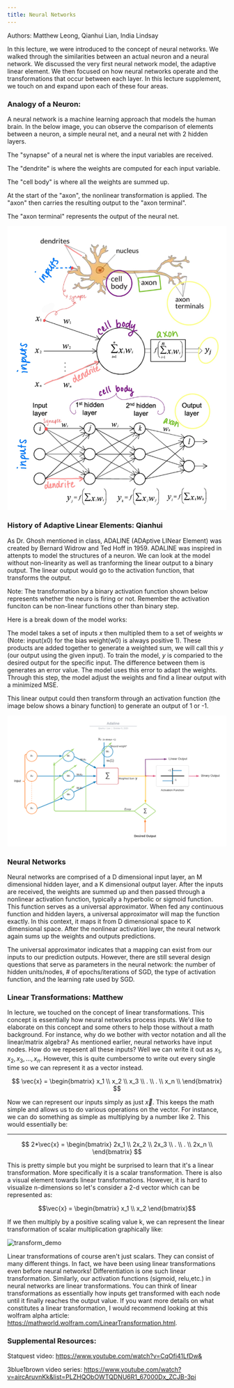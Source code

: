 ```yaml
---
title: Neural Networks
---
```

Authors: Matthew Leong, Qianhui Lian, India Lindsay

In this lecture, we were introduced to the concept of neural networks. We walked through the similarities between an actual neuron and a neural network. We discussed the very first neural network model, the adaptive linear element. We then focused on how neural networks operate and the transformations that occur between each layer. In this lecture supplement, we touch on and expand upon each of these four areas.  

### Analogy of a Neuron: 

A neural network is a machine learning approach that models the human brain. In the below image, you can observe the comparison of elements between a neuron, a simple neural net, and a neural net with 2 hidden layers. 

The "synapse" of a neural net is where the input variables are received.

The "dendrite" is where the weights are computed for each input variable. 

The "cell body" is where all the weights are summed up. 

At the start of the "axon", the nonlinear transformation is applied. The "axon" then carries the resulting output to the "axon terminal". 

The "axon terminal" represents the output of the neural net. 

![Neuron](neuron.jpg)

### History of Adaptive Linear Elements: Qianhui

As Dr. Ghosh mentioned in class, ADALINE (ADAptive LINear Element) was created by Bernard Widrow and Ted Hoff in 1959. ADALINE was inspired in attenpts to model the structures of a neuron. We can look at the model without non-linearity as well as tranforming the linear output to a binary output. The linear output would go to the activation function, that transforms the output. 

Note: The transformation by a binary activation function shown below represents whether the neuro is firing or not. Remember the activation funciton can be non-linear functions other than binary step. 

Here is a break down of the model works:

The model takes a set of inputs *x* then multipled them to a set of weights *w* (Note: input(x0) for the bias weight(w0) is always positive 1). These products are added together to generate a weighted sum, we will call this *y* (our output using the given input). To train the model, *y* is comparied to the desired output for the specific input. The difference between them is generates an error value. The model uses this error to adapt the weights. Through this step, the model adjust the weights and find a linear output with a minimized MSE.

This linear output could then transform through an activation function (the image below shows a binary function) to generate an output of 1 or -1.

![Adaline.png](Adaline.png)

### Neural Networks

Neural networks are comprised of a D dimensional input layer, an M dimensional hidden layer, and a K dimensional output layer. After the inputs are received, the weights are summed up and then passed through a nonlinear activation function, typically a hyperbolic or sigmoid function. This function serves as a universal approximator. When fed any continuous function and hidden layers, a universal approximator will map the function exactly. In this context, it maps it from D dimensional space to K dimensional space. After the nonlinear activation layer, the neural network again sums up the weights and outputs predictions. 

The universal approximator indicates that a mapping can exist from our inputs to our prediction outputs. However, there are still several design questions that serve as parameters in the neural network: the number of hidden units/nodes, # of epochs/iterations of SGD, the type of activation function, and the learning rate used by SGD. 


### Linear Transformations: Matthew





In lecture, we touched on the concept of linear transformations. This concept is essentially how neural networks process inputs. We'd like to elaborate on this concept and some others to help those without a math background. For instance, why do we bother with vector notation and all the linear/matrix algebra? As mentioned earlier, neural networks have input nodes. How do we repesent all these inputs? Well we can write it out as $x_1, x_2, x_3, ..., x_n$. However, this is quite cumbersome to write out every single time so we can represent it as a vector instead. 

$$ \vec{x} = \begin{bmatrix}
x_1 \\
x_2 \\
x_3 \\
. \\
. \\
x_n \\
\end{bmatrix} $$

Now we can represent our inputs simply as just $\vec{x}$. This keeps the math simple and allows us to do various operations on the vector. For instance, we can do something as simple as multiplying by a number like 2. This would essentially be:

---



$$ 2*\vec{x} = \begin{bmatrix}
2x_1 \\
2x_2 \\
2x_3 \\
. \\
. \\
2x_n \\
\end{bmatrix} $$

This is pretty simple but you might be surprised to learn that it's a linear transformation. More specifically it is a scalar transformation. There is also a visual element towards linear transformations. However, it is hard to visualize n-dimensions so let's consider a 2-d vector which can be represented as:

$$\vec{x} = \begin{bmatrix}
x_1 \\
x_2
\end{bmatrix}$$

If we then multiply by a positive scaling value k, we can represent the linear transformation of scalar multiplication graphically like:

![transform_demo](https://mathonline.wdfiles.com/local--files/contraction-and-dilation-transformations/Screen%20Shot%202014-06-15%20at%209.14.43%20PM.png "scalar")

Linear transformations of course aren't just scalars. They can consist of many different things. In fact, we have been using linear transformations even before neural networks! Differentiation is one such linear transformation. Similarly, our activation functions (sigmoid, relu,etc.) in neural networks are linear transformations. You can think of linear transformations as essentially how inputs get transformed with each node until it finally reaches the output value. If you want more details on what constitutes a linear transformation, I would recommend looking at this wolfram alpha article: https://mathworld.wolfram.com/LinearTransformation.html.

### Supplemental Resources:

Statquest video: https://www.youtube.com/watch?v=CqOfi41LfDw&

3blue1brown video series: https://www.youtube.com/watch?v=aircAruvnKk&list=PLZHQObOWTQDNU6R1_67000Dx_ZCJB-3pi






